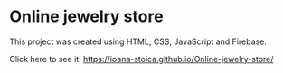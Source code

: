 # Online jewelry store

This project was created using HTML, CSS, JavaScript and Firebase.

Click here to see it:  https://ioana-stoica.github.io/Online-jewelry-store/
